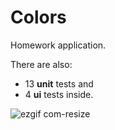 # Colors
Homework application.

There are also:
- 13 **unit** tests and
- 4 **ui** tests inside.

![ezgif com-resize](https://github.com/pasha831-hse/colors_1/assets/46136468/4475414f-f338-4aca-8367-682b027fcb8e)
